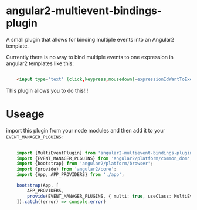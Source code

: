# angular2-multievent-bindings-plugin
A small plugin that allows for binding multiple events into an Angular2 template. 

Currently there is no way to bind multiple events to one expression in angular2 templates like this: 

```html

	<input type='text' (click,keypress,mousedown)=expressionIdWantToExecuteForAllOfTheseEvents($event) />

```

This plugin allows you to do this!!!


# Useage
import this plugin from your node modules and then add it to your `EVENT_MANAGER_PLGUINS`:

```typescript
	
	import {MultiEventPlugin} from 'angular2-multievent-bindings-plugin';
	import {EVENT_MANAGER_PLGUINS} from 'angular2/platform/common_dom';
	import {bootstrap} from 'angular2/platform/browser';
	import {provide} from 'angular2/core';
	import {App, APP_PROVIDERS} from './app';

	bootstrap(App, [
		APP_PROVIDERS,
		provide(EVENT_MANAGER_PLUGINS, { multi: true, useClass: MultiEventPlugin})
	]).catch((error) => console.error)



```